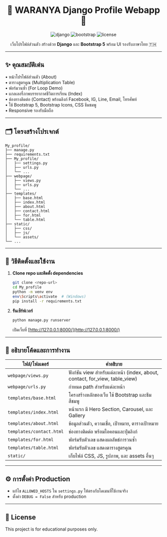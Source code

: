 

<div align="center">
	<h1>🌸 WARANYA Django Profile Webapp 🌸</h1>
	<p>
		<img src="https://img.shields.io/badge/Django-5.x-success?logo=django" alt="django"/>
		<img src="https://img.shields.io/badge/Bootstrap-5.x-blueviolet?logo=bootstrap" alt="bootstrap"/>
		<img src="https://img.shields.io/badge/License-Educational-lightgrey" alt="license"/>
	</p>
	<p>เว็บโปรไฟล์ส่วนตัว สร้างด้วย <b>Django</b> และ <b>Bootstrap 5</b> พร้อม UI รองรับภาษาไทย 🇹🇭</p>
</div>

---

## ✨ คุณสมบัติเด่น

• หน้าโปรไฟล์ส่วนตัว (About) <br>
• ตารางสูตรคูณ (Multiplication Table) <br>
• ฟอร์มวนซ้ำ (For Loop Demo) <br>
• แกลเลอรี่ภาพบรรยากาศชีวิตการเรียน (Index) <br>
• ช่องทางติดต่อ (Contact) พร้อมลิงก์ Facebook, IG, Line, Email, โทรศัพท์ <br>
• ใช้ Bootstrap 5, Bootstrap Icons, CSS ธีมชมพู <br>
• Responsive รองรับมือถือ <br>

---

## 🗂️ โครงสร้างโปรเจกต์

```text
My_profile/
├── manage.py
├── requirements.txt
├── My_profile/
│   ├── settings.py
│   ├── urls.py
│   └── ...
├── webpage/
│   ├── views.py
│   ├── urls.py
│   └── ...
├── templates/
│   ├── base.html
│   ├── index.html
│   ├── about.html
│   ├── contact.html
│   ├── for.html
│   └── table.html
├── static/
│   ├── css/
│   ├── js/
│   └── assets/
└── ...
```

---

## 🚀 วิธีติดตั้งและใช้งาน

1. **Clone repo และติดตั้ง dependencies**
	 ```bash
	 git clone <repo-url>
	 cd My_profile
	 python -m venv env
	 env\Scripts\activate  # (Windows)
	 pip install -r requirements.txt
	 ```

2. **รันเซิร์ฟเวอร์**
	 ```bash
	 python manage.py runserver
	 ```
	 เปิดเว็บที่ [http://127.0.0.1:8000/](http://127.0.0.1:8000/)

---

## 📝 อธิบายโค้ดและการทำงาน

| ไฟล์/โฟลเดอร์ | คำอธิบาย |
|---|---|
| `webpage/views.py` | ฟังก์ชัน view สำหรับแต่ละหน้า (index, about, contact, for_view, table_view) |
| `webpage/urls.py` | กำหนด path สำหรับแต่ละหน้า |
| `templates/base.html` | โครงสร้างหลักของเว็บ ใช้ Bootstrap และธีมสีชมพู |
| `templates/index.html` | หน้าแรก มี Hero Section, Carousel, และ Gallery |
| `templates/about.html` | ข้อมูลส่วนตัว, ความเชื่อ, เป้าหมาย, ตารางเป้าหมาย |
| `templates/contact.html` | ช่องทางติดต่อ พร้อมไอคอนและปุ่มลิงก์ |
| `templates/for.html` | ฟอร์มรับตัวเลข แสดงผลลัพธ์การวนซ้ำ |
| `templates/table.html` | ฟอร์มรับตัวเลข แสดงตารางสูตรคูณ |
| `static/` | เก็บไฟล์ CSS, JS, รูปภาพ, และ assets อื่นๆ |

---

## ⚙️ การตั้งค่า Production

- แก้ไข `ALLOWED_HOSTS` ใน `settings.py` ให้ตรงกับโดเมนที่ใช้งานจริง
- ตั้งค่า `DEBUG = False` สำหรับ production

---

## 📄 License

This project is for educational purposes only.